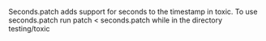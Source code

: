 Seconds.patch adds support for seconds to the timestamp in toxic.
To use seconds.patch run patch < seconds.patch while in the directory testing/toxic
